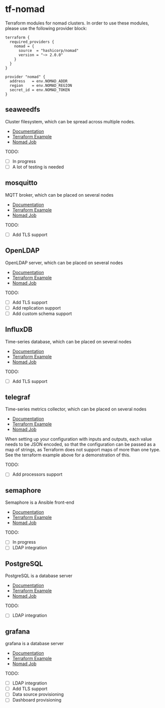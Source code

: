 # tf-nomad

Terraform modules for nomad clusters. In order to use these modules, please use
the following provider block:

```hcl
terraform {
  required_providers {
    nomad = {
      source  = "hashicorp/nomad"
      version = "~> 2.0.0"
    }
  }
}

provider "nomad" {
  address   = env.NOMAD_ADDR
  region    = env.NOMAD_REGION
  secret_id = env.NOMAD_TOKEN
}
```

## seaweedfs

Cluster filesystem, which can be spread across multiple nodes.

   * [Documentation](https://github.com/seaweedfs/seaweedfs)
   * [Terraform Example](examples/seaweedfs/seaweedfs.tf)
   * [Nomad Job](seaweedfs/nomad/seaweedfs.hcl)

TODO:
  * [ ] In progress
  * [ ] A lot of testing is needed

## mosquitto

MQTT broker, which can be placed on several nodes

   * [Documentation](https://mosquitto.org/)
   * [Terraform Example](examples/mosquitto.tf)
   * [Nomad Job](mosquitto/nomad/mosquitto.hcl)

TODO:
  * [ ] Add TLS support

## OpenLDAP

OpenLDAP server, which can be placed on several nodes

   * [Documentation](https://www.openldap.org/)
   * [Terraform Example](examples/openldap.tf)
   * [Nomad Job](openldap/nomad/openldap.hcl)

TODO:
  * [ ] Add TLS support
  * [ ] Add replication support 
  * [ ] Add custom schema support

## InfluxDB

Time-series database, which can be placed on several nodes

   * [Documentation](https://docs.influxdata.com/influxdb/v2/)
   * [Terraform Example](examples/influxdb.tf)
   * [Nomad Job](influxdb/nomad/influxdb.hcl)

TODO:
  * [ ] Add TLS support

## telegraf

Time-series metrics collector, which can be placed on several nodes

   * [Documentation](https://docs.influxdata.com/telegraf/v1/)
   * [Terraform Example](examples/telegraf.tf)
   * [Nomad Job](telegraf/nomad/telegraf.hcl)

When setting up your configuration with inputs and outputs, each value needs
to be JSON encoded, so that the configuration can be passed as a map of strings,
as Terraform does not support maps of more than one type. See the terraform
example above for a demonstration of this.

TODO:
  * [ ] Add processors support

## semaphore

Semaphore is a Ansible front-end

   * [Documentation](https://www.semui.co/)
   * [Terraform Example](examples/semaphore.tf)
   * [Nomad Job](semaphore/nomad/semaphore.hcl)

TODO:
  * [ ] In progress
  * [ ] LDAP integration

## PostgreSQL

PostgreSQL is a database server

   * [Documentation](https://www.postgresql.org/)
   * [Terraform Example](examples/postgresql.tf)
   * [Nomad Job](postgresql/nomad/postgresql.hcl)

TODO:
  * [ ] LDAP integration


## grafana

grafana is a database server

   * [Documentation](https://grafana.com/docs/grafana/latest/)
   * [Terraform Example](examples/grafana.tf)
   * [Nomad Job](grafana/nomad/grafana.hcl)

TODO:
  * [ ] LDAP integration
  * [ ] Add TLS support
  * [ ] Data source provisioning
  * [ ] Dashboard provisioning
